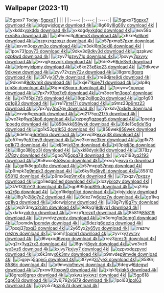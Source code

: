 ## Wallpaper (2023-11)
![5gpxx7](https://th.wallhaven.cc/small/5g/5gpxx7.jpg) Today: [5gpxx7](https://th.wallhaven.cc/small/5g/5gpxx7.jpg)
|      |      |      |
| :----: | :----: | :----: |
|![5gpxx7](https://th.wallhaven.cc/small/5g/5gpxx7.jpg)[5gpxx7 download 4k](https://wallhaven.cc/w/5gpxx7)|![jxlggw](https://th.wallhaven.cc/small/jx/jxlggw.jpg)[jxlggw download 4k](https://wallhaven.cc/w/jxlggw)|![l8g66y](https://th.wallhaven.cc/small/l8/l8g66y.jpg)[l8g66y download 4k](https://wallhaven.cc/w/l8g66y)|
|![yxkddx](https://th.wallhaven.cc/small/yx/yxkddx.jpg)[yxkddx download 4k](https://wallhaven.cc/w/yxkddx)|![yxkdgd](https://th.wallhaven.cc/small/yx/yxkdgd.jpg)[yxkdgd download 4k](https://wallhaven.cc/w/yxkdgd)|![exv58o](https://th.wallhaven.cc/small/ex/exv58o.jpg)[exv58o download 4k](https://wallhaven.cc/w/exv58o)|
|![p9meo3](https://th.wallhaven.cc/small/p9/p9meo3.jpg)[p9meo3 download 4k](https://wallhaven.cc/w/p9meo3)|![x6krel](https://th.wallhaven.cc/small/x6/x6krel.jpg)[x6krel download 4k](https://wallhaven.cc/w/x6krel)|![qzpxzr](https://th.wallhaven.cc/small/qz/qzpxzr.jpg)[qzpxzr download 4k](https://wallhaven.cc/w/qzpxzr)|
|![o57pxm](https://th.wallhaven.cc/small/o5/o57pxm.jpg)[o57pxm download 4k](https://wallhaven.cc/w/o57pxm)|![exvm3o](https://th.wallhaven.cc/small/ex/exvm3o.jpg)[exvm3o download 4k](https://wallhaven.cc/w/exvm3o)|![m3okl8](https://th.wallhaven.cc/small/m3/m3okl8.jpg)[m3okl8 download 4k](https://wallhaven.cc/w/m3okl8)|
|![1pov73](https://th.wallhaven.cc/small/1p/1pov73.jpg)[1pov73 download 4k](https://wallhaven.cc/w/1pov73)|![9dkv3d](https://th.wallhaven.cc/small/9d/9dkv3d.jpg)[9dkv3d download 4k](https://wallhaven.cc/w/9dkv3d)|![qzpkwd](https://th.wallhaven.cc/small/qz/qzpkwd.jpg)[qzpkwd download 4k](https://wallhaven.cc/w/qzpkwd)|
|![zyv71g](https://th.wallhaven.cc/small/zy/zyv71g.jpg)[zyv71g download 4k](https://wallhaven.cc/w/zyv71g)|![7pxvyv](https://th.wallhaven.cc/small/7p/7pxvyv.jpg)[7pxvyv download 4k](https://wallhaven.cc/w/7pxvyv)|![exvgjk](https://th.wallhaven.cc/small/ex/exvgjk.jpg)[exvgjk download 4k](https://wallhaven.cc/w/exvgjk)|
|![6de3v6](https://th.wallhaven.cc/small/6d/6de3v6.jpg)[6de3v6 download 4k](https://wallhaven.cc/w/6de3v6)|![jxlpmy](https://th.wallhaven.cc/small/jx/jxlpmy.jpg)[jxlpmy download 4k](https://wallhaven.cc/w/jxlpmy)|![x6ko23](https://th.wallhaven.cc/small/x6/x6ko23.jpg)[x6ko23 download 4k](https://wallhaven.cc/w/x6ko23)|
|![9dkvew](https://th.wallhaven.cc/small/9d/9dkvew.jpg)[9dkvew download 4k](https://wallhaven.cc/w/9dkvew)|![zyv72v](https://th.wallhaven.cc/small/zy/zyv72v.jpg)[zyv72v download 4k](https://wallhaven.cc/w/zyv72v)|![l8gxrq](https://th.wallhaven.cc/small/l8/l8gxrq.jpg)[l8gxrq download 4k](https://wallhaven.cc/w/l8gxrq)|
|![3l7vly](https://th.wallhaven.cc/small/3l/3l7vly.jpg)[3l7vly download 4k](https://wallhaven.cc/w/3l7vly)|![rre9dj](https://th.wallhaven.cc/small/rr/rre9dj.jpg)[rre9dj download 4k](https://wallhaven.cc/w/rre9dj)|![9dkvm8](https://th.wallhaven.cc/small/9d/9dkvm8.jpg)[9dkvm8 download 4k](https://wallhaven.cc/w/9dkvm8)|
|![kxje71](https://th.wallhaven.cc/small/kx/kxje71.jpg)[kxje71 download 4k](https://wallhaven.cc/w/kxje71)|![jxlp8q](https://th.wallhaven.cc/small/jx/jxlp8q.jpg)[jxlp8q download 4k](https://wallhaven.cc/w/jxlp8q)|![l8gprq](https://th.wallhaven.cc/small/l8/l8gprq.jpg)[l8gprq download 4k](https://wallhaven.cc/w/l8gprq)|
|![1poyow](https://th.wallhaven.cc/small/1p/1poyow.jpg)[1poyow download 4k](https://wallhaven.cc/w/1poyow)|![7px7x9](https://th.wallhaven.cc/small/7p/7px7x9.jpg)[7px7x9 download 4k](https://wallhaven.cc/w/7px7x9)|![m3oeo1](https://th.wallhaven.cc/small/m3/m3oeo1.jpg)[m3oeo1 download 4k](https://wallhaven.cc/w/m3oeo1)|
|![jxl7d5](https://th.wallhaven.cc/small/jx/jxl7d5.jpg)[jxl7d5 download 4k](https://wallhaven.cc/w/jxl7d5)|![l8gp2q](https://th.wallhaven.cc/small/l8/l8gp2q.jpg)[l8gp2q download 4k](https://wallhaven.cc/w/l8gp2q)|![gp1g93](https://th.wallhaven.cc/small/gp/gp1g93.jpg)[gp1g93 download 4k](https://wallhaven.cc/w/gp1g93)|
|![rre17j](https://th.wallhaven.cc/small/rr/rre17j.jpg)[rre17j download 4k](https://wallhaven.cc/w/rre17j)|![p9mz23](https://th.wallhaven.cc/small/p9/p9mz23.jpg)[p9mz23 download 4k](https://wallhaven.cc/w/p9mz23)|![7px7gy](https://th.wallhaven.cc/small/7p/7px7gy.jpg)[7px7gy download 4k](https://wallhaven.cc/w/7px7gy)|
|![7pxkdv](https://th.wallhaven.cc/small/7p/7pxkdv.jpg)[7pxkdv download 4k](https://wallhaven.cc/w/7pxkdv)|![exvqdk](https://th.wallhaven.cc/small/ex/exvqdk.jpg)[exvqdk download 4k](https://wallhaven.cc/w/exvqdk)|![vq2175](https://th.wallhaven.cc/small/vq/vq2175.jpg)[vq2175 download 4k](https://wallhaven.cc/w/vq2175)|
|![we3kp6](https://th.wallhaven.cc/small/we/we3kp6.jpg)[we3kp6 download 4k](https://wallhaven.cc/w/we3kp6)|![qzpeg5](https://th.wallhaven.cc/small/qz/qzpeg5.jpg)[qzpeg5 download 4k](https://wallhaven.cc/w/qzpeg5)|![1poedg](https://th.wallhaven.cc/small/1p/1poedg.jpg)[1poedg download 4k](https://wallhaven.cc/w/1poedg)|
|![858wkk](https://th.wallhaven.cc/small/85/858wkk.jpg)[858wkk download 4k](https://wallhaven.cc/w/858wkk)|![6de15q](https://th.wallhaven.cc/small/6d/6de15q.jpg)[6de15q download 4k](https://wallhaven.cc/w/6de15q)|![gp1k53](https://th.wallhaven.cc/small/gp/gp1k53.jpg)[gp1k53 download 4k](https://wallhaven.cc/w/gp1k53)|
|![858wek](https://th.wallhaven.cc/small/85/858wek.jpg)[858wek download 4k](https://wallhaven.cc/w/858wek)|![6de1mq](https://th.wallhaven.cc/small/6d/6de1mq.jpg)[6de1mq download 4k](https://wallhaven.cc/w/6de1mq)|![exvq38](https://th.wallhaven.cc/small/ex/exvq38.jpg)[exvq38 download 4k](https://wallhaven.cc/w/exvq38)|
|![o57my9](https://th.wallhaven.cc/small/o5/o57my9.jpg)[o57my9 download 4k](https://wallhaven.cc/w/o57my9)|![we3ker](https://th.wallhaven.cc/small/we/we3ker.jpg)[we3ker download 4k](https://wallhaven.cc/w/we3ker)|![gp1k73](https://th.wallhaven.cc/small/gp/gp1k73.jpg)[gp1k73 download 4k](https://wallhaven.cc/w/gp1k73)|
|![jxlj3m](https://th.wallhaven.cc/small/jx/jxlj3m.jpg)[jxlj3m download 4k](https://wallhaven.cc/w/jxlj3m)|![jxlj3p](https://th.wallhaven.cc/small/jx/jxlj3p.jpg)[jxlj3p download 4k](https://wallhaven.cc/w/jxlj3p)|![l8go3l](https://th.wallhaven.cc/small/l8/l8go3l.jpg)[l8go3l download 4k](https://wallhaven.cc/w/l8go3l)|
|![yxkl8d](https://th.wallhaven.cc/small/yx/yxkl8d.jpg)[yxkl8d download 4k](https://wallhaven.cc/w/yxkl8d)|![3l78zy](https://th.wallhaven.cc/small/3l/3l78zy.jpg)[3l78zy download 4k](https://wallhaven.cc/w/3l78zy)|![5gpq78](https://th.wallhaven.cc/small/5g/5gpq78.jpg)[5gpq78 download 4k](https://wallhaven.cc/w/5gpq78)|
|![vq2193](https://th.wallhaven.cc/small/vq/vq2193.jpg)[vq2193 download 4k](https://wallhaven.cc/w/vq2193)|![858woo](https://th.wallhaven.cc/small/85/858woo.jpg)[858woo download 4k](https://wallhaven.cc/w/858woo)|![exvq7o](https://th.wallhaven.cc/small/ex/exvq7o.jpg)[exvq7o download 4k](https://wallhaven.cc/w/exvq7o)|
|![gp1k8e](https://th.wallhaven.cc/small/gp/gp1k8e.jpg)[gp1k8e download 4k](https://wallhaven.cc/w/gp1k8e)|![o57mxp](https://th.wallhaven.cc/small/o5/o57mxp.jpg)[o57mxp download 4k](https://wallhaven.cc/w/o57mxp)|![p9mpk3](https://th.wallhaven.cc/small/p9/p9mpk3.jpg)[p9mpk3 download 4k](https://wallhaven.cc/w/p9mpk3)|
|![x6ky8l](https://th.wallhaven.cc/small/x6/x6ky8l.jpg)[x6ky8l download 4k](https://wallhaven.cc/w/x6ky8l)|![8581l2](https://th.wallhaven.cc/small/85/8581l2.jpg)[8581l2 download 4k](https://wallhaven.cc/w/8581l2)|![p9mx6e](https://th.wallhaven.cc/small/p9/p9mx6e.jpg)[p9mx6e download 4k](https://wallhaven.cc/w/p9mx6e)|
|![7pxqzv](https://th.wallhaven.cc/small/7p/7pxqzv.jpg)[7pxqzv download 4k](https://wallhaven.cc/w/7pxqzv)|![gp1led](https://th.wallhaven.cc/small/gp/gp1led.jpg)[gp1led download 4k](https://wallhaven.cc/w/gp1led)|![jxlozy](https://th.wallhaven.cc/small/jx/jxlozy.jpg)[jxlozy download 4k](https://wallhaven.cc/w/jxlozy)|
|![3l7e13](https://th.wallhaven.cc/small/3l/3l7e13.jpg)[3l7e13 download 4k](https://wallhaven.cc/w/3l7e13)|![5gp895](https://th.wallhaven.cc/small/5g/5gp895.jpg)[5gp895 download 4k](https://wallhaven.cc/w/5gp895)|![vq2r6p](https://th.wallhaven.cc/small/vq/vq2r6p.jpg)[vq2r6p download 4k](https://wallhaven.cc/w/vq2r6p)|
|![gp1lkd](https://th.wallhaven.cc/small/gp/gp1lkd.jpg)[gp1lkd download 4k](https://wallhaven.cc/w/gp1lkd)|![jxlojy](https://th.wallhaven.cc/small/jx/jxlojy.jpg)[jxlojy download 4k](https://wallhaven.cc/w/jxlojy)|![l8g7o2](https://th.wallhaven.cc/small/l8/l8g7o2.jpg)[l8g7o2 download 4k](https://wallhaven.cc/w/l8g7o2)|
|![6dez7w](https://th.wallhaven.cc/small/6d/6dez7w.jpg)[6dez7w download 4k](https://wallhaven.cc/w/6dez7w)|![gp1lvq](https://th.wallhaven.cc/small/gp/gp1lvq.jpg)[gp1lvq download 4k](https://wallhaven.cc/w/gp1lvq)|![jxlorw](https://th.wallhaven.cc/small/jx/jxlorw.jpg)[jxlorw download 4k](https://wallhaven.cc/w/jxlorw)|
|![l8g7ry](https://th.wallhaven.cc/small/l8/l8g7ry.jpg)[l8g7ry download 4k](https://wallhaven.cc/w/l8g7ry)|![vq2r3m](https://th.wallhaven.cc/small/vq/vq2r3m.jpg)[vq2r3m download 4k](https://wallhaven.cc/w/vq2r3m)|![9dkyg1](https://th.wallhaven.cc/small/9d/9dkyg1.jpg)[9dkyg1 download 4k](https://wallhaven.cc/w/9dkyg1)|
|![yxkrkx](https://th.wallhaven.cc/small/yx/yxkrkx.jpg)[yxkrkx download 4k](https://wallhaven.cc/w/yxkrkx)|![rrezp1](https://th.wallhaven.cc/small/rr/rrezp1.jpg)[rrezp1 download 4k](https://wallhaven.cc/w/rrezp1)|![85819j](https://th.wallhaven.cc/small/85/85819j.jpg)[85819j download 4k](https://wallhaven.cc/w/85819j)|
|![zyvrdv](https://th.wallhaven.cc/small/zy/zyvrdv.jpg)[zyvrdv download 4k](https://wallhaven.cc/w/zyvrdv)|![m3omg1](https://th.wallhaven.cc/small/m3/m3omg1.jpg)[m3omg1 download 4k](https://wallhaven.cc/w/m3omg1)|![1pomdw](https://th.wallhaven.cc/small/1p/1pomdw.jpg)[1pomdw download 4k](https://wallhaven.cc/w/1pomdw)|
|![6dezlq](https://th.wallhaven.cc/small/6d/6dezlq.jpg)[6dezlq download 4k](https://wallhaven.cc/w/6dezlq)|![7pxqj3](https://th.wallhaven.cc/small/7p/7pxqj3.jpg)[7pxqj3 download 4k](https://wallhaven.cc/w/7pxqj3)|![2y65yx](https://th.wallhaven.cc/small/2y/2y65yx.jpg)[2y65yx download 4k](https://wallhaven.cc/w/2y65yx)|
|![rrezrw](https://th.wallhaven.cc/small/rr/rrezrw.jpg)[rrezrw download 4k](https://wallhaven.cc/w/rrezrw)|![1pomj1](https://th.wallhaven.cc/small/1p/1pomj1.jpg)[1pomj1 download 4k](https://wallhaven.cc/w/1pomj1)|![zyvrxy](https://th.wallhaven.cc/small/zy/zyvrxy.jpg)[zyvrxy download 4k](https://wallhaven.cc/w/zyvrxy)|
|![d6vqxo](https://th.wallhaven.cc/small/d6/d6vqxo.jpg)[d6vqxo download 4k](https://wallhaven.cc/w/d6vqxo)|![rrez3j](https://th.wallhaven.cc/small/rr/rrez3j.jpg)[rrez3j download 4k](https://wallhaven.cc/w/rrez3j)|![vq2rx3](https://th.wallhaven.cc/small/vq/vq2rx3.jpg)[vq2rx3 download 4k](https://wallhaven.cc/w/vq2rx3)|
|![l8gvlr](https://th.wallhaven.cc/small/l8/l8gvlr.jpg)[l8gvlr download 4k](https://wallhaven.cc/w/l8gvlr)|![we3vz6](https://th.wallhaven.cc/small/we/we3vz6.jpg)[we3vz6 download 4k](https://wallhaven.cc/w/we3vz6)|![kxjvy7](https://th.wallhaven.cc/small/kx/kxjvy7.jpg)[kxjvy7 download 4k](https://wallhaven.cc/w/kxjvy7)|
|![qzpvxd](https://th.wallhaven.cc/small/qz/qzpvxd.jpg)[qzpvxd download 4k](https://wallhaven.cc/w/qzpvxd)|![x6k3mv](https://th.wallhaven.cc/small/x6/x6k3mv.jpg)[x6k3mv download 4k](https://wallhaven.cc/w/x6k3mv)|![p9mvde](https://th.wallhaven.cc/small/p9/p9mvde.jpg)[p9mvde download 4k](https://wallhaven.cc/w/p9mvde)|
|![5gpjv5](https://th.wallhaven.cc/small/5g/5gpjv5.jpg)[5gpjv5 download 4k](https://wallhaven.cc/w/5gpjv5)|![3l7ye3](https://th.wallhaven.cc/small/3l/3l7ye3.jpg)[3l7ye3 download 4k](https://wallhaven.cc/w/3l7ye3)|![8586rj](https://th.wallhaven.cc/small/85/8586rj.jpg)[8586rj download 4k](https://wallhaven.cc/w/8586rj)|
|![p9mvyj](https://th.wallhaven.cc/small/p9/p9mvyj.jpg)[p9mvyj download 4k](https://wallhaven.cc/w/p9mvyj)|![6degwl](https://th.wallhaven.cc/small/6d/6degwl.jpg)[6degwl download 4k](https://wallhaven.cc/w/6degwl)|![7pxow9](https://th.wallhaven.cc/small/7p/7pxow9.jpg)[7pxow9 download 4k](https://wallhaven.cc/w/7pxow9)|
|![jxlqk5](https://th.wallhaven.cc/small/jx/jxlqk5.jpg)[jxlqk5 download 4k](https://wallhaven.cc/w/jxlqk5)|![l8grep](https://th.wallhaven.cc/small/l8/l8grep.jpg)[l8grep download 4k](https://wallhaven.cc/w/l8grep)|![yxkwzl](https://th.wallhaven.cc/small/yx/yxkwzl.jpg)[yxkwzl download 4k](https://wallhaven.cc/w/yxkwzl)|
|![5gp618](https://th.wallhaven.cc/small/5g/5gp618.jpg)[5gp618 download 4k](https://wallhaven.cc/w/5gp618)|![2y6j79](https://th.wallhaven.cc/small/2y/2y6j79.jpg)[2y6j79 download 4k](https://wallhaven.cc/w/2y6j79)|![1pol63](https://th.wallhaven.cc/small/1p/1pol63.jpg)[1pol63 download 4k](https://wallhaven.cc/w/1pol63)|
|![qzp57d](https://th.wallhaven.cc/small/qz/qzp57d.jpg)[qzp57d download 4k](https://wallhaven.cc/w/qzp57d)|